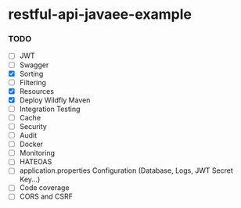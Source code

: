 # restful-api-javaee-example

### TODO

- [ ] JWT
- [ ] Swagger
- [X] Sorting
- [ ] Filtering
- [X] Resources
- [X] Deploy Wildfly Maven
- [ ] Integration Testing
- [ ] Cache
- [ ] Security
- [ ] Audit
- [ ] Docker
- [ ] Monitoring
- [ ] HATEOAS
- [ ] application.properties Configuration (Database, Logs, JWT Secret Key...)
- [ ] Code coverage
- [ ] CORS and CSRF